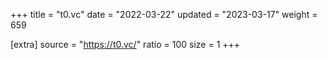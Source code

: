 +++
title = "t0.vc"
date = "2022-03-22"
updated = "2023-03-17"
weight = 659

[extra]
source = "https://t0.vc/"
ratio = 100
size = 1
+++
